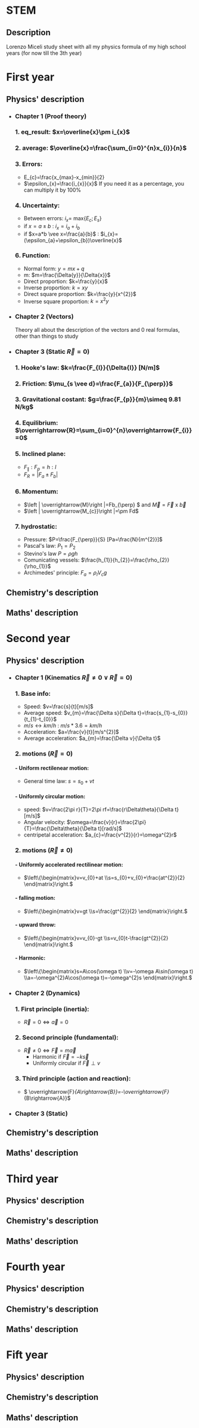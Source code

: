# STEM
  ## Description
   Lorenzo Miceli study sheet with all my physics formula of my high school years (for now till the 3th year)

# First year
   ## Physics' description
   - ### Chapter 1 (Proof theory)
     ### 1. eq_result: $x=\overline{x}\pm i_{x}$
     ### 2. average: $\overline{x}=\frac{\sum_{i=0}^{n}x_{i}}{n}$
     ### 3. Errors:
       - E_{c}=\frac{x_{max}-x_{min}}{2}
       - $\epsilon_{x}=\frac{i_{x}}{x}$ 
       If you need it as a percentage, you can multiply it by 100%
     ### 4. Uncertainty:
       - Between errors: $i_{x}=$ max{$E_{c};E_{s}$}
       - if $x=a\pm b$ : $i_{x}=i_{a}+i_{b}$
       - if $x=a*b \vee x=\frac{a}{b}$ : $i_{x}=(\epsilon_{a}+\epsilon_{b})\overline{x}$
     ### 6. Function:
       - Normal form: $y=mx+q$
       - m: $m=\frac{\Delta{y}}{\Delta{x}}$
       - Direct proportion: $k=\frac{y}{x}$
       - Inverse proportion: $k=xy$
       - Direct square proportion: $k=\frac{y}{x^{2}}$
       - Inverse square proportion: $k=x^{2}y$
   - ### Chapter 2 (Vectors)
     Theory all about the description of the vectors and 0 real formulas, other than things to study
   - ### Chapter 3 (Static $\overrightarrow{R}=0$)
     ### 1. Hooke's law: $k=\frac{F_{l}}{\Delta{l}} [N/m]$
     ### 2. Friction: $\mu_{s \vee d}=\frac{F_{a}}{F_{\perp}}$
     ### 3. Gravitational costant: $g=\frac{F_{p}}{m}\simeq 9.81 N/kg$
     ### 4. Equilibrium: $\overrightarrow{R}=\sum_{i=0}^{n}\overrightarrow{F_{i}}=0$
     ### 5. Inclined plane:
       - $F_{\parallel}:F_{p}=h:l$
       - $F_{R}=\left | F_{a}\pm F_{b}\right |$
     ### 6. Momentum: 
       - $\left | \overrightarrow{M}\right |=Fb_{\perp} $ and $\overrightarrow{M}=\overrightarrow{F}$ x $\overrightarrow{b}$   
       - $\left | \overrightarrow{M_{c}}\right |=\pm Fd$
     ### 7. hydrostatic:
       - Pressure: $P=\frac{F_{\perp}}{S} [Pa=\frac{N}{m^{2}}]$
       - Pascal's law: $P_{1}=P_{2}$
       - Stevino's law $P=\rho gh$
       - Comunicating vessels: $\frac{h_{1}}{h_{2}}=\frac{\rho_{2}}{\rho_{1}}$
       - Archimedes' principle: $F_{a}=\rho_{l}V_{c}g$

   ## Chemistry's description
    
   ## Maths' description
    
# Second year
   ## Physics' description
   - ### Chapter 1 (Kinematics $\overrightarrow{R}\neq0\vee \overrightarrow{R}=0$) 
     ### 1. Base info:
       - Speed: $v=\frac{s}{t}[m/s]$
       - Average speed: $v_{m}=\frac{\Delta s}{\Delta t}=\frac{s_{1}-s_{0}}{t_{1}-t_{0}}$
       - $m/s\leftrightarrow km/h$ : $m/s*3.6=km/h$
       - Acceleration: $a=\frac{v}{t}[m/s^{2}]$
       - Average acceleration: $a_{m}=\frac{\Delta v}{\Delta t}$
     ### 2. motions ($\overrightarrow{R}=0$)
       #### - Uniform rectilenear motion:
      - General time law: $s=s_{0}+vt$
       #### - Uniformly circular motion:
      - speed: $v=\frac{2\pi r}{T}=2\pi rf=\frac{r\Delta\theta}{\Delta t}[m/s]$
      - Angular velocity: $\omega=\frac{v}{r}=\frac{2\pi}{T}=\frac{\Delta\theta}{\Delta t}[rad/s]$ 
      - centripetal acceleration: $a_{c}=\frac{v^{2}}{r}=\omega^{2}r$
     ### 2. motions ($\overrightarrow{R}\neq0$)
       #### - Uniformly accelerated rectilinear motion:
      -  $\left\{\begin{matrix}v=v_{0}+at
           \\s=s_{0}+v_{0}+\frac{at^{2}}{2}
          \end{matrix}\right.$
       #### - falling motion:
      - $\left\{\begin{matrix}v=gt
          \\s=\frac{gt^{2}}{2}
         \end{matrix}\right.$
       #### - upward throw:
      - $\left\{\begin{matrix}v=v_{0}-gt
          \\s=v_{0}t-\frac{gt^{2}}{2}
         \end{matrix}\right.$
       #### - Harmonic:
      - $\left\{\begin{matrix}s=A\cos(\omega t)
          \\v=-\omega A\sin(\omega t)
          \\a=-\omega^{2}A\cos(\omega t)=-\omega^{2}s
         \end{matrix}\right.$
   - ### Chapter 2 (Dynamics)
     ### 1. First principle (inertia): 
     - $\overrightarrow{R}=0\Leftrightarrow \overrightarrow{a}=0$
     ### 2. Second principle (fundamental):
     - $\overrightarrow{R}\neq0\Leftrightarrow\overrightarrow{F}=m\overrightarrow{a}$
         - Harmonic if $\overrightarrow{F}=-k\overrightarrow{s}$
         - Uniformly circular if $\overrightarrow{F}\perp v$
     ### 3. Third principle (action and reaction):
     - $ \overrightarrow{F}_{A\rightarrow{B}}=-\overrightarrow{F}_{B\rightarrow{A}}$
   - ### Chapter 3 (Static)

   ## Chemistry's description
    
   ## Maths' description
    
# Third year
   ## Physics' description
   
   ## Chemistry's description
    
   ## Maths' description
    
# Fourth year
   ## Physics' description
   
   ## Chemistry's description
    
   ## Maths' description
    
# Fift year
   ## Physics' description
   
   ## Chemistry's description
    
   ## Maths' description
    
